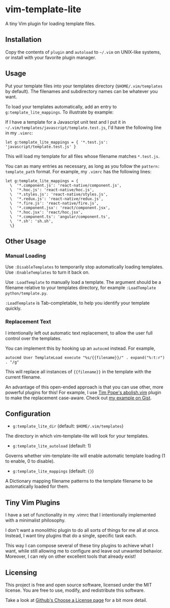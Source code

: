 # vim-template-lite

A tiny Vim plugin for loading template files.

## Installation

Copy the contents of `plugin` and `autoload` to `~/.vim` on UNIX-like systems,
or install with your favorite plugin manager.

## Usage

Put your template files into your templates directory (`$HOME/.vim/templates` by
default). The filenames and subdirectory names can be whatever you want.

To load your templates automatically, add an entry to
`g:template_lite_mappings`. To illustrate by example:

If I have a template for a Javascript unit test and I put it in
`~/.vim/templates/javascript/template.test.js`, I'd have the following line in
my `.vimrc`:

```vim
let g:template_lite_mappings = { '*.test.js': 'javascript/template.test.js' }
```

This will load my template for all files whose filename matches `*.test.js`.

You can as many entries as necessary, as long as you follow the `pattern:
template_path` format. For example, my `.vimrc` has the following lines:

```vim
let g:template_lite_mappings = {
  \  '*.component.js': 'react-native/component.js',
  \  '*.hoc.js': 'react-native/hoc.js',
  \  '*.styles.js': 'react-native/styles.js',
  \  '*.redux.js': 'react-native/redux.js',
  \  '*.fire.js': 'react-native/fire.js',
  \  '*.component.jsx': 'react/component.jsx',
  \  '*.hoc.jsx': 'react/hoc.jsx',
  \  '*.component.ts': 'angular/component.ts',
  \  '*.sh': 'sh.sh',
  \}
```

## Other Usage

### Manual Loading

Use `:DisableTemplates` to temporarily stop automatically loading templates. Use
`:EnableTemplates` to turn it back on.

Use `:LoadTemplate` to manually load a template. The argument should be a
filename relative to your templates directory, for example `:LoadTemplate
python/template.py`.

`:LoadTemplate` is Tab-completable, to help you identify your template quickly.

### Replacement Text

I intentionally left out automatic text replacement, to allow the user full
control over the templates.

You can implement this by hooking up an `autocmd` instead. For example,

```vim
autocmd User TemplateLoad execute "%s/{{filename}}/" . expand("%:t:r") . "/g"
```

This will replace all instances of `{{filename}}` in the template with the
current filename.

An advantage of this open-ended approach is that you can use other, more
powerful plugins for this! For example, I use [Tim Pope's
abolish.vim](https://github.com/tpope/tpope-vim-abolish) plugin to make the
replacement case-aware. Check out [my example on
Gist](https://gist.github.com/igemnace/81b17db53341571f473d2b1e6490b3e7).

## Configuration

- `g:template_lite_dir` (default: `$HOME/.vim/templates`)

The directory in which vim-template-lite will look for your templates.

- `g:template_lite_autoload` (default: 1)

Governs whether vim-template-lite will enable automatic template loading (1 to
enable, 0 to disable).

- `g:template_lite_mappings` (default: `{}`)

A Dictionary mapping filename patterns to the template filename to be
automatically loaded for them.

## Tiny Vim Plugins

I have a set of functionality in my .vimrc that I intentionally implemented with
a minimalist philosophy.

I don't want a monolithic plugin to do all sorts of things for me all at once.
Instead, I want tiny plugins that do a single, specific task each.

This way I can compose several of these tiny plugins to achieve what I want,
while still allowing me to configure and leave out unwanted behavior. Moreover,
I can rely on other excellent tools that already exist!

## Licensing

This project is free and open source software, licensed under the MIT license.
You are free to use, modify, and redistribute this software.

Take a look at [Github's Choose a License page](https://choosealicense.com/licenses/mit/) for a bit more detail.
